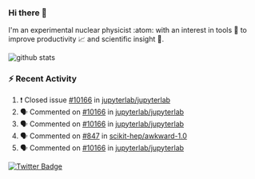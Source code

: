 ### Hi there 👋 

I'm an experimental nuclear physicist :atom: with an interest in tools :wrench: to improve productivity :chart_with_upwards_trend: and scientific insight :telescope:.

![github stats](https://github-readme-stats.vercel.app/api?username=agoose77&show_icons=true&hide_rank=true&hide_title=true&bg_color=30,e76445,904e95&text_color=efe3ec&icon_color=efe3ec)
<!--
**agoose77/agoose77** is a ✨ _special_ ✨ repository because its `README.md` (this file) appears on your GitHub profile.

Here are some ideas to get you started:

- 🔭 I’m currently working on ...
- 🌱 I’m currently learning ...
- 👯 I’m looking to collaborate on ...
- 🤔 I’m looking for help with ...
- 💬 Ask me about ...
- 📫 How to reach me: ...
- 😄 Pronouns: ...
- ⚡ Fun fact: ...
-->

### :zap: Recent Activity
<!--START_SECTION:activity-->
1. ❗️ Closed issue [#10166](https://github.com/jupyterlab/jupyterlab/issues/10166) in [jupyterlab/jupyterlab](https://github.com/jupyterlab/jupyterlab)
2. 🗣 Commented on [#10166](https://github.com/jupyterlab/jupyterlab/issues/10166) in [jupyterlab/jupyterlab](https://github.com/jupyterlab/jupyterlab)
3. 🗣 Commented on [#10166](https://github.com/jupyterlab/jupyterlab/issues/10166) in [jupyterlab/jupyterlab](https://github.com/jupyterlab/jupyterlab)
4. 🗣 Commented on [#847](https://github.com/scikit-hep/awkward-1.0/issues/847) in [scikit-hep/awkward-1.0](https://github.com/scikit-hep/awkward-1.0)
5. 🗣 Commented on [#10166](https://github.com/jupyterlab/jupyterlab/issues/10166) in [jupyterlab/jupyterlab](https://github.com/jupyterlab/jupyterlab)
<!--END_SECTION:activity-->


[![Twitter Badge](https://img.shields.io/twitter/follow/agoose77?style=flat-square&logo=Twitter&logoColor=white&color=cornflowerblue)](https://twitter.com/agoose77)
